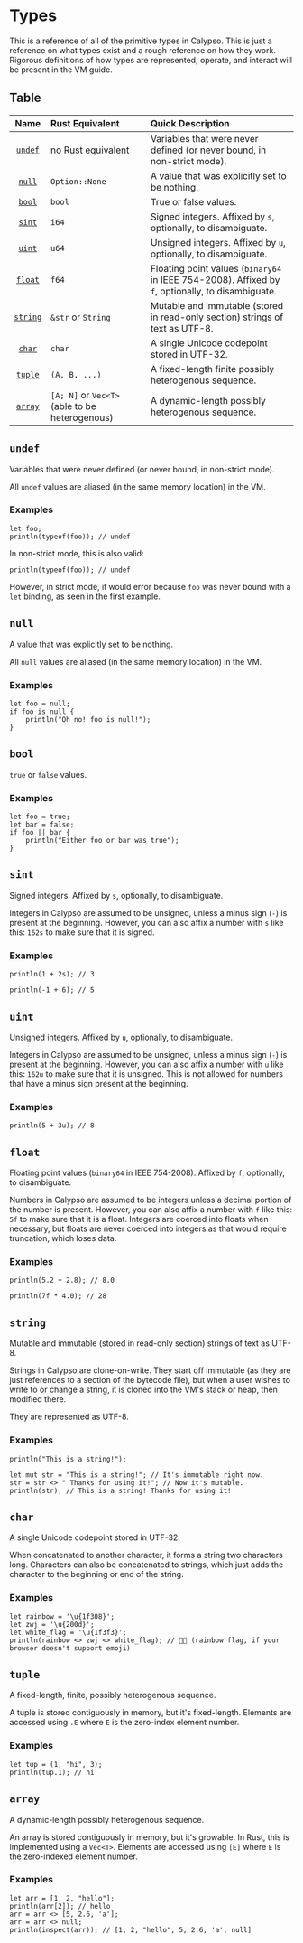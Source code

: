 # Types

This is a reference of all of the primitive types in Calypso. This is just a
reference on what types exist and a rough reference on how they work. Rigorous
definitions of how types are represented, operate, and interact will be present
in the VM guide.

## Table

| Name       | Rust Equivalent                                | Quick Description                                                                                 | 
|:----------:|:-----------------------------------------------|:--------------------------------------------------------------------------------------------------|
| [`undef`]  | no Rust equivalent                             | Variables that were never defined (or never bound, in non-strict mode).                           |
| [`null`]   | `Option::None`                                 | A value that was explicitly set to be nothing.                                                    |
| [`bool`]   | `bool`                                         | True or false values.                                                                             |
| [`sint`]   | `i64`                                          | Signed integers. Affixed by `s`, optionally, to disambiguate.                                     |
| [`uint`]   | `u64`                                          | Unsigned integers. Affixed by `u`, optionally, to disambiguate.                                   |
| [`float`]  | `f64`                                          | Floating point values (`binary64` in IEEE 754-2008). Affixed by `f`, optionally, to disambiguate. |
| [`string`] | `&str` or `String`                             | Mutable and immutable (stored in read-only section) strings of text as UTF-8.                     |
| [`char`]   | `char`                                         | A single Unicode codepoint stored in UTF-32.                                                      |
| [`tuple`]  | `(A, B, ...)`                                  | A fixed-length finite possibly heterogenous sequence.                                             |
| [`array`]  | `[A; N]` or `Vec<T>` (able to be heterogenous) | A dynamic-length possibly heterogenous sequence.                                                  |

[`undef`]:  #undef
[`null`]:   #null
[`bool`]:   #bool
[`sint`]:   #sint
[`uint`]:   #uint
[`float`]:  #float
[`string`]: #string
[`char`]:   #char
[`tuple`]:  #tuple
[`array`]:  #array

## `undef`

Variables that were never defined (or never bound, in non-strict mode).

All `undef` values are aliased (in the same memory location) in the VM.

### Examples

```calypso
let foo;
println(typeof(foo)); // undef
```

In non-strict mode, this is also valid:
```calypso
println(typeof(foo)); // undef
```

However, in strict mode, it would error because `foo` was never bound with a
`let` binding, as seen in the first example.

## `null`

A value that was explicitly set to be nothing.


All `null` values are aliased (in the same memory location) in the VM.

### Examples

```calypso
let foo = null;
if foo is null {
    println("Oh no! foo is null!");
}
```

## `bool`

`true` or `false` values.

### Examples

```calypso
let foo = true;
let bar = false;
if foo || bar {
    println("Either foo or bar was true");
}
```

## `sint`

Signed integers. Affixed by `s`, optionally, to disambiguate.

Integers in Calypso are assumed to be unsigned, unless a minus sign (`-`) is
present at the beginning. However, you can also affix a number with `s` like
this: `162s` to make sure that it is signed.

### Examples

```calypso
println(1 + 2s); // 3
```

```calypso
println(-1 + 6); // 5
```

## `uint`

Unsigned integers. Affixed by `u`, optionally, to disambiguate.

Integers in Calypso are assumed to be unsigned, unless a minus sign (`-`) is
present at the beginning. However, you can also affix a number with `u` like
this: `162u` to make sure that it is unsigned. This is not allowed for numbers
that have a minus sign present at the beginning.

### Examples

```calypso
println(5 + 3u); // 8
```

## `float`

Floating point values (`binary64` in IEEE 754-2008). Affixed by `f`, optionally,
to disambiguate.

Numbers in Calypso are assumed to be integers unless a decimal portion of the
number is present. However, you can also affix a number with `f` like this: `5f`
to make sure that it is a float. Integers are coerced into floats when necessary,
but floats are never coerced into integers as that would require truncation,
which loses data.

### Examples

```calypso
println(5.2 + 2.8); // 8.0
```

```calypso
println(7f * 4.0); // 28
```

## `string`

Mutable and immutable (stored in read-only section) strings of text as UTF-8.

Strings in Calypso are clone-on-write. They start off immutable (as they are
just references to a section of the bytecode file), but when a user wishes to
write to or change a string, it is cloned into the VM's stack or heap, then
modified there.

They are represented as UTF-8.

### Examples

```calypso
println("This is a string!");
```

```calypso
let mut str = "This is a string!"; // It's immutable right now. 
str = str <> " Thanks for using it!"; // Now it's mutable.
println(str); // This is a string! Thanks for using it!
```

## `char`

A single Unicode codepoint stored in UTF-32.

When concatenated to another character, it forms a string two characters long.
Characters can also be concatenated to strings, which just adds the character to
the beginning or end of the string.

### Examples

```calypso
let rainbow = '\u{1f308}';
let zwj = '\u{200d}';
let white_flag = '\u{1f3f3}';
println(rainbow <> zwj <> white_flag); // 🌈‍🏳 (rainbow flag, if your browser doesn't support emoji)
```

## `tuple`

A fixed-length, finite, possibly heterogenous sequence.

A tuple is stored contiguously in memory, but it's fixed-length. Elements are
accessed using `.E` where `E` is the zero-index element number.

### Examples

```calypso
let tup = (1, "hi", 3);
println(tup.1); // hi
```

## `array`

A dynamic-length possibly heterogenous sequence.

An array is stored contiguously in memory, but it's growable. In Rust, this is
implemented using a `Vec<T>`. Elements are accessed using `[E]` where `E` is the
zero-indexed element number.

### Examples

```calypso
let arr = [1, 2, "hello"];
println(arr[2]); // hello
arr = arr <> [5, 2.6, 'a'];
arr = arr <> null;
println(inspect(arr)); // [1, 2, "hello", 5, 2.6, 'a', null]
```
